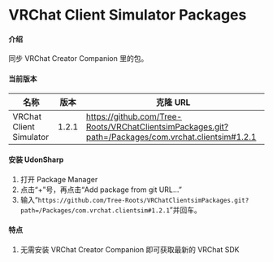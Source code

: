 # VRChat Client Simulator Packages

#### 介绍

同步 VRChat Creator Companion 里的包。

#### 当前版本

| 名称      | 版本  | 克隆 URL                                                                                            |
| --------- | ----- | --------------------------------------------------------------------------------------------------- |
| VRChat Client Simulator | 1.2.1 | https://github.com/Tree-Roots/VRChatClientsimPackages.git?path=/Packages/com.vrchat.clientsim#1.2.1 |

#### 安装 UdonSharp

1. 打开 Package Manager
2. 点击“+”号，再点击“Add package from git URL...”
3. 输入“`https://github.com/Tree-Roots/VRChatClientsimPackages.git?path=/Packages/com.vrchat.clientsim#1.2.1`”并回车。

#### 特点

1. 无需安装 VRChat Creator Companion 即可获取最新的 VRChat SDK
